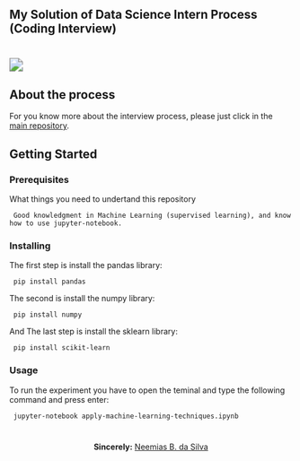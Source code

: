 

## My Solution of Data Science Intern  Process (Coding Interview)

#  <img src="https://scicrop.com/images/new-site/logo-scicrop.png" style="zoom:150%;" />

## About the process

For you know more about the interview process, please just click in the [main repository](https://github.com/Scicrop/jobs-datascience).

## Getting Started

### Prerequisites
What things you need to undertand this repository

```
 Good knowledgment in Machine Learning (supervised learning), and know how to use jupyter-notebook.
```
<!--
## Processo seletivo para Estágio em Data Science 

Este exercício não tem o foco de analisar a acurácia dos modelos, mas sim a forma como você pensou para resolvê-lo. Por conta disso, faça o exercício organizado e com comentários.
-->
### Installing

The first step is install the pandas library:

```
 pip install pandas
```

The second is install the numpy library:

```
 pip install numpy
```

And The last step is install the sklearn library:

```
 pip install scikit-learn
```

### Usage

To run the experiment you have to open the teminal and type the following command and press enter:

```
 jupyter-notebook apply-machine-learning-techniques.ipynb
```


#

<p align="center"><b>Sincerely:</b> <a href="https://github.com/neemiasbsilva">Neemias B. da Silva</a></p>

#

<!--
**Instruções:**

- Faça um fork deste repositório;

- Resolva o exercício utilizando a linguagem de programação que tenha maior afinidade;

- Faça um Pull-Request com a solução.

  

-----

​	Apesar do agro gerar muito lucro, a vida dos agricultores não é fácil, mas sim um verdadeiro teste de resistência e determinação. Uma vez que tenhamos semeado as sementes, o agricultor precisa trabalhar dia e noite para garantir uma boa safra no final da estação. Uma boa colheita depende de diversos fatores, como disponibilidade de água, fertilidade do solo, proteção das culturas, uso oportuno de pesticidas, outros fatores químicos úteis e da natureza.

​	Muitos desses dados são quase impossíveis de se controlar, mas a quantidade e a frequência de pesticidas é algo que o agricultor pode administrar. Os pesticidas podem protegem a colheita com a dosagem certa. Mas, se adicionados em quantidade inadequada, podem prejudicar toda a safra.

​	Dito isto, abaixo são fornecidos dados baseados em culturas colhidas por vários agricultores no final da safra de 2018-2019. Para simplificar o problema, você pode assumir que todos os fatores relacionados as técnicas agrícolas e climáticas, não influenciaram esses resultados.

​	Seu objetivo neste exercício é determinar o resultado desta safra atual de 2020, ou seja, se a colheita será saudável, prejudicada por pesticidas, ou prejudicada por outros motivos.



| Variável                 | Descrição                                                    |
| ------------------------ | ------------------------------------------------------------ |
| Identificador_Agricultor | IDENTIFICADOR DO CLIENTE                                     |
| Estimativa_de_Insetos    | Estimativa de insetos por M²                                 |
| Tipo_de_Cultivo          | Classificação do tipo de cultivo (0,1)                       |
| Tipo_de_Solo             | Classificação do tipo de solo (0,1)                          |
| Categoria_Pesticida      | Informação do uso de pesticidas (1- Nunca Usou, 2-Já Usou, 3-Esta usando) |
| Doses_Semana             | Número de doses por semana                                   |
| Semanas_Utilizando       | Número de semanas Utilizada                                  |
| Semanas_Sem_Uso          | Número de semanas sem utilizar                               |
| Temporada                | Temporada Climática (1,2,3)                                  |
| dano_na_plantacao        | Variável de Predição - Dano no Cultivo (0=Sem Danos, 1=Danos causados por outros motivos, 2=Danos gerados pelos pesticidas) |

SciCrop®
-->